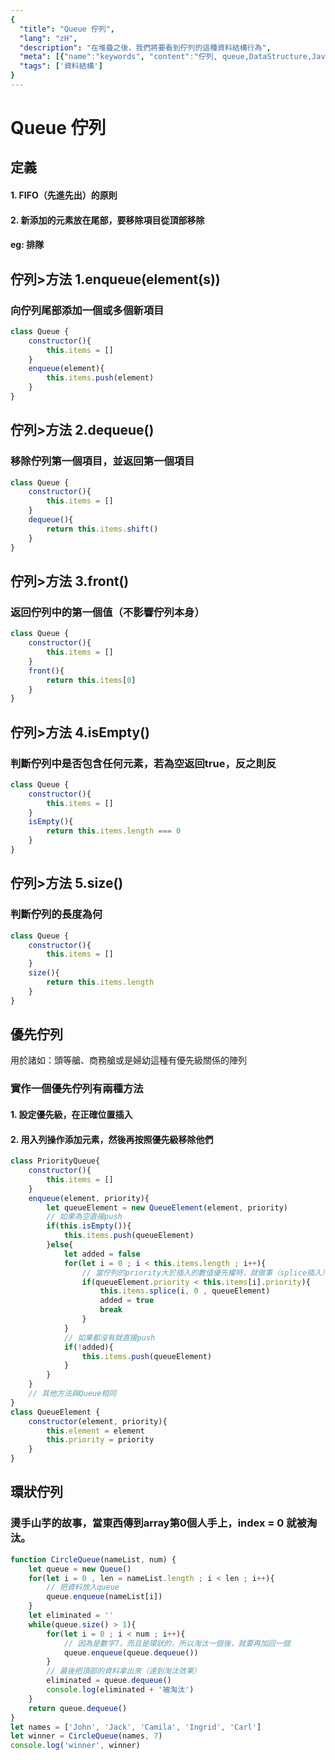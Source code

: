 ```yaml
---
{
  "title": "Queue 佇列",
  "lang": "zH",
  "description": "在堆疊之後，我們將要看到佇列的這種資料結構行為",
  "meta": [{"name":"keywords", "content":"佇列, queue,DataStructure,JavaScript DataStructure"}],
  "tags": ['資料結構']
}
---
```

# Queue 佇列

## 定義
#### 1. FIFO（先進先出）的原則
#### 2. 新添加的元素放在尾部，要移除項目從頂部移除
#### eg: 排隊

## 佇列>方法 1.enqueue(element(s))
### 向佇列尾部添加一個或多個新項目
```javascript
class Queue {
    constructor(){
        this.items = []
    }
    enqueue(element){
        this.items.push(element)
    }
}
```

## 佇列>方法 2.dequeue()
### 移除佇列第一個項目，並返回第一個項目
```javascript
class Queue {
    constructor(){
        this.items = []
    }
    dequeue(){
        return this.items.shift()
    }
}
```

## 佇列>方法 3.front()
### 返回佇列中的第一個值（不影響佇列本身）
```javascript
class Queue {
    constructor(){
        this.items = []
    }
    front(){
        return this.items[0]
    }
}
```

## 佇列>方法 4.isEmpty()
### 判斷佇列中是否包含任何元素，若為空返回true，反之則反
```javascript
class Queue {
    constructor(){
        this.items = []
    }
    isEmpty(){
        return this.items.length === 0
    }
}
```


## 佇列>方法 5.size()
### 判斷佇列的長度為何
```javascript
class Queue {
    constructor(){
        this.items = []
    }
    size(){
        return this.items.length
    }
}
```

## 優先佇列
用於諸如：頭等艙、商務艙或是婦幼這種有優先級關係的陣列
### 實作一個優先佇列有兩種方法
#### 1. 設定優先級，在正確位置插入
#### 2. 用入列操作添加元素，然後再按照優先級移除他們
```javascript
class PriorityQueue{
    constructor(){
        this.items = []
    }
    enqueue(element, priority){
        let queueElement = new QueueElement(element, priority)
        // 如果為空直接push
        if(this.isEmpty()){
            this.items.push(queueElement)
        }else{
            let added = false
            for(let i = 0 ; i < this.items.length ; i++){
                // 當佇列的priority大於插入的數值優先權時，就做事（splice插入）
                if(queueElement.priority < this.items[i].priority){
                    this.items.splice(i, 0 , queueElement)
                    added = true
                    break
                }
            }
            // 如果都沒有就直接push
            if(!added){
                this.items.push(queueElement)
            }   
        }
    }
    // 其他方法與Queue相同
}
class QueueElement {
    constructor(element, priority){
        this.element = element
        this.priority = priority
    }
}
```

## 環狀佇列
### 燙手山芋的故事，當東西傳到array第0個人手上，index = 0 就被淘汰。
```javascript
function CircleQueue(nameList, num) {
    let queue = new Queue()
    for(let i = 0 , len = nameList.length ; i < len ; i++){
        // 把資料放入queue
        queue.enqueue(nameList[i])
    }
    let eliminated = ''
    while(queue.size() > 1){
        for(let i = 0 ; i < num ; i++){
            // 因為是數字7，而且是環狀的，所以淘汰一個後，就要再加回一個 
            queue.enqueue(queue.dequeue())
        }
        // 最後把頂部的資料拿出來（達到淘汰效果）
        eliminated = queue.dequeue()
        console.log(eliminated + '被淘汰')
    }
    return queue.dequeue()
}
let names = ['John', 'Jack', 'Camila', 'Ingrid', 'Carl']
let winner = CircleQueue(names, 7)
console.log('winner', winner)
```
